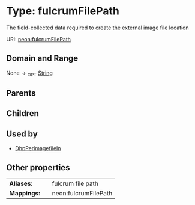 
# Type: fulcrumFilePath


The field-collected data required to create the external image file location

URI: [neon:fulcrumFilePath](https://data.neonscience.org/fulcrumFilePath)


## Domain and Range

None ->  <sub>OPT</sub> [String](types/String.md)

## Parents


## Children


## Used by

 * [DhpPerimagefileIn](DhpPerimagefileIn.md)

## Other properties

|  |  |  |
| --- | --- | --- |
| **Aliases:** | | fulcrum file path |
| **Mappings:** | | neon:fulcrumFilePath |

